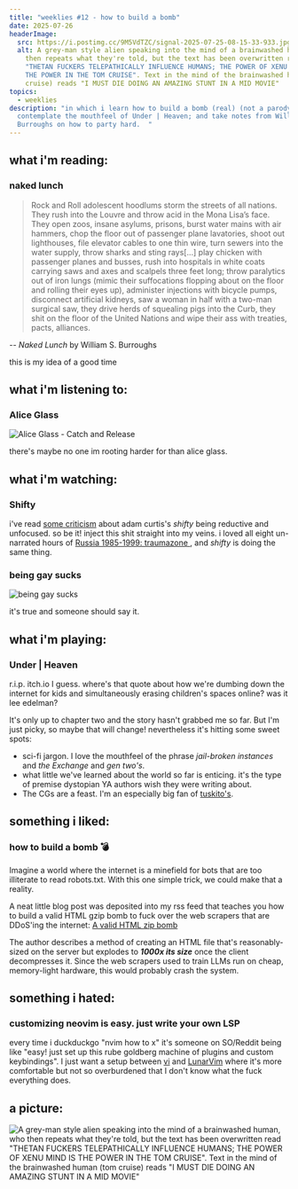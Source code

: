 ```yaml
---
title: "weeklies #12 - how to build a bomb"
date: 2025-07-26
headerImage:
  src: https://i.postimg.cc/9M5VdTZC/signal-2025-07-25-08-15-33-933.jpg
  alt: A grey-man style alien speaking into the mind of a brainwashed human, who
    then repeats what they're told, but the text has been overwritten read
    "THETAN FUCKERS TELEPATHICALLY INFLUENCE HUMANS; THE POWER OF XENU MIND IS
    THE POWER IN THE TOM CRUISE". Text in the mind of the brainwashed human (tom
    cruise) reads "I MUST DIE DOING AN AMAZING STUNT IN A MID MOVIE"
topics:
  - weeklies
description: "in which i learn how to build a bomb (real) (not a parody);
  contemplate the mouthfeel of Under | Heaven; and take notes from William S.
  Burroughs on how to party hard.  "
---
```

## __what i'm reading__:
### naked lunch
> Rock and Roll adolescent hoodlums storm the streets of all nations. They rush into the Louvre and throw acid in the Mona Lisa’s face. They open zoos, insane asylums, prisons, burst water mains with air hammers, chop the floor out of passenger plane lavatories, shoot out lighthouses, file elevator cables to one thin wire, turn sewers into the water supply, throw sharks and sting rays\[...] play chicken with passenger planes and busses, rush into hospitals in white coats carrying saws and axes and scalpels three feet long; throw paralytics out of iron lungs (mimic their suffocations flopping about on the floor and rolling their eyes up), administer injections with bicycle pumps, disconnect artificial kidneys, saw a woman in half with a two-man surgical saw, they drive herds of squealing pigs into the Curb, they shit on the floor of the United Nations and wipe their ass with treaties, pacts, alliances.

-- _Naked Lunch_ by William S. Burroughs

this is my idea of a good time

## __what i'm listening to__:
### Alice Glass
![Alice Glass - Catch and Release](https://youtu.be/X34KEUo1o9s?si=P7YXzTeI3d7wherK)

there's maybe no one im rooting harder for than alice glass. 

## __what i'm watching__:
### Shifty

i've read [some criticism](https://www.velcro-city.co.uk/vibeshifty-on-adam-curtis/) about adam curtis's _shifty_ being reductive and unfocused. so be it! inject this shit straight into my veins. i loved all eight un-narrated hours of [Russia 1985-1999: traumazone ](https://www.youtube.com/playlist?list=PLSjQL8MYniTTLA3wnZ25U-s6RgR4uJNvL), and _shifty_ is doing the same thing.

### being gay sucks

![being gay sucks](https://youtu.be/aQVdhLG23Pk?si=3i5p6csLDRMmJGHN)

it's true and someone should say it. 

## __what i'm playing__:
### Under | Heaven
r.i.p. itch.io I guess. where's that quote about how we're dumbing down the internet for kids and simultaneously erasing children's spaces online? was it lee edelman?

It's only up to chapter two and the story hasn't grabbed me so far. But I'm just picky, so maybe that will change! nevertheless it's hitting some sweet spots:
- sci-fi jargon. I love the mouthfeel of the phrase _jail-broken instances_ and _the Exchange_ and _gen two's_. 
- what little we've learned about the world so far is enticing. it's the type of premise dystopian YA authors wish they were writing about.
- The CGs are a feast. I'm an especially big fan of [tuskito's](https://tuskito.neocities.org). 

## __something i liked__:
### how to build a bomb 💣
Imagine a world where the internet is a minefield for bots that are too illiterate to read robots.txt. With this one simple trick, we could make that a reality.

A neat little blog post was deposited into my rss feed that teaches you how to build a valid HTML gzip bomb to fuck over the web scrapers that are DDoS'ing the internet: [A valid HTML zip bomb](https://ache.one/notes/html_zip_bomb)

The author describes a method of creating an HTML file that's reasonably-sized on the server but explodes to ___1000x its size___ once the client decompresses it. Since the web scrapers used to train LLMs run on cheap, memory-light hardware, this would probably crash the system. 

## __something i hated__:
### customizing neovim is easy. just write your own LSP
every time i duckduckgo "nvim how to x" it's someone on SO/Reddit being like "easy! just set up this rube goldberg machine of plugins and custom keybindings". I just want a setup between [vi](https://ex-vi.sourceforge.net/) and [LunarVim](https://www.lunarvim.org/) where it's more comfortable but not so overburdened that I don't know what the fuck everything does. 

## __a picture__:
![A grey-man style alien speaking into the mind of a brainwashed human, who then repeats what they're told, but the text has been overwritten read "THETAN FUCKERS TELEPATHICALLY INFLUENCE HUMANS; THE POWER OF XENU MIND IS THE POWER IN THE TOM CRUISE". Text in the mind of the brainwashed human (tom cruise) reads "I MUST DIE DOING AN AMAZING STUNT IN A MID MOVIE"](https://i.postimg.cc/9M5VdTZC/signal-2025-07-25-08-15-33-933.jpg)